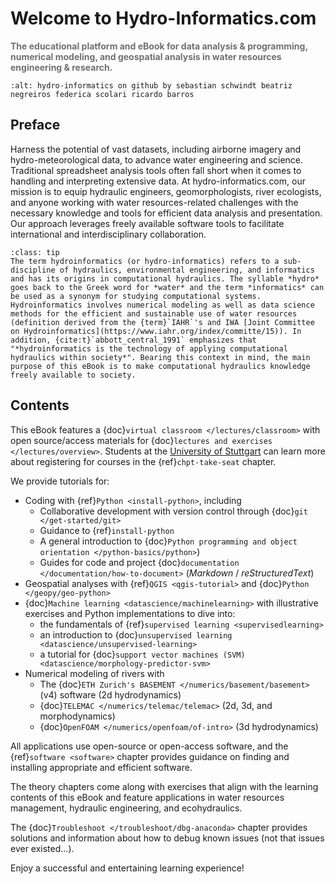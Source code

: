 # Welcome to Hydro-Informatics.com

**<span style="color: #707070 "> The educational platform and eBook for data analysis & programming, numerical modeling, and geospatial analysis in water resources engineering & research. </span>**

```{image} img/icons/banner-logo.png
:alt: hydro-informatics on github by sebastian schwindt beatriz negreiros federica scolari ricardo barros
```

## Preface

Harness the potential of vast datasets, including airborne imagery and hydro-meteorological data, to advance water engineering and science. Traditional spreadsheet analysis tools often fall short when it comes to handling and interpreting extensive data. At hydro-informatics.com, our mission is to equip hydraulic engineers, geomorphologists, river ecologists, and anyone working with water resources-related challenges with the necessary knowledge and tools for efficient data analysis and presentation. Our approach leverages freely available software tools to facilitate international and interdisciplinary collaboration.


```{admonition} What is hydro-informatics/hydroinformatics?
:class: tip
The term hydroinformatics (or hydro-informatics) refers to a sub-discipline of hydraulics, environmental engineering, and informatics and has its origins in computational hydraulics. The syllable *hydro* goes back to the Greek word for *water* and the term *informatics* can be used as a synonym for studying computational systems. Hydroinformatics involves numerical modeling as well as data science methods for the efficient and sustainable use of water resources (definition derived from the {term}`IAHR`'s and IWA [Joint Committee on Hydroinformatics](https://www.iahr.org/index/committe/15)). In addition, {cite:t}`abbott_central_1991` emphasizes that "*hydroinformatics is the technology of applying computational hydraulics within society*". Bearing this context in mind, the main purpose of this eBook is to make computational hydraulics knowledge freely available to society.

```

## Contents

This eBook features a {doc}`virtual classroom </lectures/classroom>` with open source/access materials for {doc}`lectures and exercises </lectures/overview>`. Students at the [University of Stuttgart](https://www.uni-stuttgart.de/) can learn more about registering for courses in the {ref}`chpt-take-seat` chapter.

We provide tutorials for:

* Coding with {ref}`Python <install-python>`, including
  * Collaborative development with version control through {doc}`git </get-started/git>`
  * Guidance to {ref}`install-python`
  * A general introduction to {doc}`Python programming and object orientation </python-basics/python>`)
  * Guides for code and project {doc}`documentation </documentation/how-to-document>` (*Markdown* / *reStructuredText*)
* Geospatial analyses with {ref}`QGIS <qgis-tutorial>` and {doc}`Python </geopy/geo-python>`
* {doc}`Machine learning <datascience/machinelearning>` with illustrative exercises and Python implementations to dive into:
  * the fundamentals of {ref}`supervised learning <supervisedlearning>`
  * an introduction to {doc}`unsupervised learning <datascience/unsupervised-learning>`
  * a tutorial for {doc}`support vector machines (SVM) <datascience/morphology-predictor-svm>`
* Numerical modeling of rivers with
  * The {doc}`ETH Zurich's BASEMENT </numerics/basement/basement>` (v4) software (2d hydrodynamics)
  * {doc}`TELEMAC </numerics/telemac/telemac>` (2d, 3d, and morphodynamics)
  * {doc}`OpenFOAM </numerics/openfoam/of-intro>` (3d hydrodynamics)


All applications use open-source or open-access software, and the {ref}`software <software>` chapter provides guidance on finding and installing appropriate and efficient software.

The theory chapters come along with exercises that align with the learning contents of this eBook and feature applications in water resources management, hydraulic engineering, and ecohydraulics.

The {doc}`Troubleshoot </troubleshoot/dbg-anaconda>` chapter provides solutions and information about how to debug known issues (not that issues ever existed...).


Enjoy a successful and entertaining learning experience!
